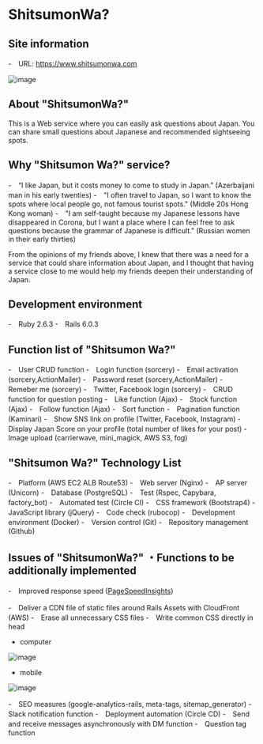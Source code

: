 # ShitsumonWa?

## Site information

-　URL: https://www.shitsumonwa.com
 
![image](https://user-images.githubusercontent.com/61833409/88449166-a4d7dc80-ce7f-11ea-821f-5f130757ed09.png)


## About "ShitsumonWa?"

This is a Web service where you can easily ask questions about Japan. You can share small questions about Japanese and recommended sightseeing spots.

## Why "Shitsumon Wa?" service?

-　“I like Japan, but it costs money to come to study in Japan.” (Azerbaijani man in his early twenties)
-　"I often travel to Japan, so I want to know the spots where local people go, not famous tourist spots." (Middle 20s Hong Kong woman)
-　"I am self-taught because my Japanese lessons have disappeared in Corona, but I want a place where I can feel free to ask questions because the grammar of Japanese is difficult." (Russian women in their early thirties)

From the opinions of my friends above, I knew that there was a need for a service that could share information about Japan, and I thought that having a service close to me would help my friends deepen their understanding of Japan.

##  Development environment
-　Ruby 2.6.3
-　Rails 6.0.3

## Function list of "Shitsumon Wa?"

-　User CRUD function
-　Login function (sorcery)
-　Email activation (sorcery,ActionMailer)
-　Password reset (sorcery,ActionMailer)
-　Remeber me (sorcery)
-　Twitter, Facebook login (sorcery)
-　CRUD function for question posting
-　Like function (Ajax)
-　Stock function (Ajax)
-　Follow function (Ajax)
-　Sort function
-　Pagination function (Kaminari)
-　Show SNS link on profile (Twitter, Facebook, Instagram)
-　Display Japan Score on your profile (total number of likes for your post)
-　Image upload (carrierwave, mini_magick, AWS S3, fog)

## "Shitsumon Wa?" Technology List

-　Platform (AWS EC2 ALB Route53)
-　Web server (Nginx)
-　AP server (Unicorn)
-　Database (PostgreSQL)
-　Test (Rspec, Capybara, factory_bot)
-　Automated test (Circle CI)
-　CSS framework (Bootstrap4)
-　JavaScript library (jQuery)
-　Code check (rubocop)
-　Development environment (Docker)
-　Version control (Git)
-　Repository management (Github)

## Issues of "ShitsumonWa?" ・Functions to be additionally implemented

-　Improved response speed ([PageSpeed ​​Insights](https://developers.google.com/speed/pagespeed/insights/?hl=JA&url=https%3A%2F%2Fwww.shitsumonwa.com%2F&tab=mobile))


  -　Deliver a CDN file of static files around Rails Assets with CloudFront (AWS)
  -　Erase all unnecessary CSS files
  -　Write common CSS directly in head
  
  
  
  -  computer
  
![image](https://user-images.githubusercontent.com/61833409/88448643-e914ae00-ce7a-11ea-9538-653217df2447.png)

  -  mobile
  
![image](https://user-images.githubusercontent.com/61833409/88448702-78ba5c80-ce7b-11ea-9323-7c4ab123fcd0.png)

-　SEO measures (google-analytics-rails, meta-tags, sitemap_generator)
-　Slack notification function
-　Deployment automation (Circle CD)
-　Send and receive messages asynchronously with DM function
-　Question tag function
